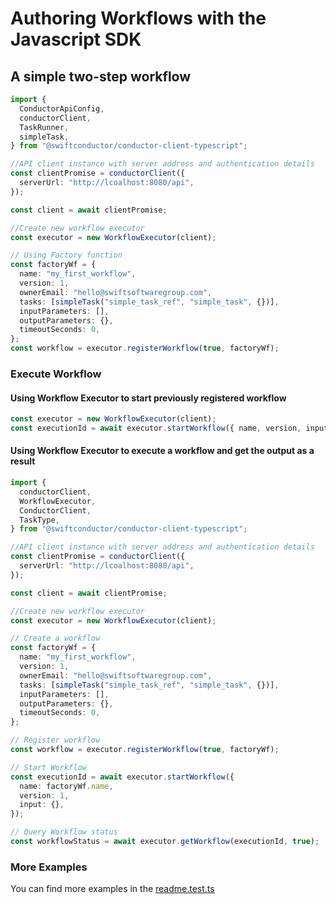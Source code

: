# Authoring Workflows with the Javascript SDK

## A simple two-step workflow

```typescript
import {
  ConductorApiConfig,
  conductorClient,
  TaskRunner,
  simpleTask,
} from "@swiftconductor/conductor-client-typescript";

//API client instance with server address and authentication details
const clientPromise = conductorClient({
  serverUrl: "http://lcoalhost:8080/api",
});

const client = await clientPromise;

//Create new workflow executor
const executor = new WorkflowExecutor(client);

// Using Factory function
const factoryWf = {
  name: "my_first_workflow",
  version: 1,
  ownerEmail: "hello@swiftsoftwaregroup.com",
  tasks: [simpleTask("simple_task_ref", "simple_task", {})],
  inputParameters: [],
  outputParameters: {},
  timeoutSeconds: 0,
};
const workflow = executor.registerWorkflow(true, factoryWf);
```

### Execute Workflow

#### Using Workflow Executor to start previously registered workflow

```typescript
const executor = new WorkflowExecutor(client);
const executionId = await executor.startWorkflow({ name, version, input: {} });
```

#### Using Workflow Executor to execute a workflow and get the output as a result

```typescript
import {
  conductorClient,
  WorkflowExecutor,
  ConductorClient,
  TaskType,
} from "@swiftconductor/conductor-client-typescript";

//API client instance with server address and authentication details
const clientPromise = conductorClient({
  serverUrl: "http://lcoalhost:8080/api",
});

const client = await clientPromise;

//Create new workflow executor
const executor = new WorkflowExecutor(client);

// Create a workflow
const factoryWf = {
  name: "my_first_workflow",
  version: 1,
  ownerEmail: "hello@swiftsoftwaregroup.com",
  tasks: [simpleTask("simple_task_ref", "simple_task", {})],
  inputParameters: [],
  outputParameters: {},
  timeoutSeconds: 0,
};

// Register workflow
const workflow = executor.registerWorkflow(true, factoryWf);

// Start Workflow
const executionId = await executor.startWorkflow({
  name: factoryWf.name,
  version: 1,
  input: {},
});

// Query Workflow status
const workflowStatus = await executor.getWorkflow(executionId, true);
```

### More Examples

You can find more examples in the [readme.test.ts](https://github.com/swift-conductor/conductor-client-typescript/blob/main/src/__test__/readme.test.ts)
